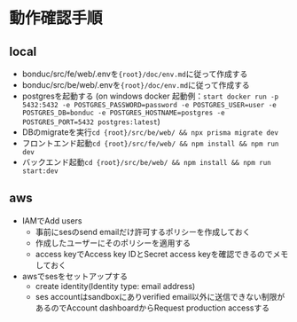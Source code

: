 # 動作確認手順

## local

- bonduc/src/fe/web/.envを```{root}/doc/env.md```に従って作成する
- bonduc/src/be/web/.envを```{root}/doc/env.md```に従って作成する
- postgresを起動する (on windows docker 起動例：```start docker run -p 5432:5432 -e POSTGRES_PASSWORD=password -e POSTGRES_USER=user -e POSTGRES_DB=bonduc -e POSTGRES_HOSTNAME=postgres -e POSTGRES_PORT=5432 postgres:latest```)
- DBのmigrateを実行```cd {root}/src/be/web/ && npx prisma migrate dev```
- フロントエンド起動```cd {root}/src/fe/web/ && npm install && npm run dev```
- バックエンド起動```cd {root}/src/be/web/ && npm install && npm run start:dev```

## aws

- IAMでAdd users
  - 事前にsesのsend emailだけ許可するポリシーを作成しておく
  - 作成したユーザーにそのポリシーを適用する
  - access keyでAccess key IDとSecret access keyを確認できるのでメモしておく
- awsでsesをセットアップする
  - create identity(Identity type: email address)
  - ses accountはsandboxにありverified email以外に送信できない制限があるのでAccount dashboardからRequest production accessする
